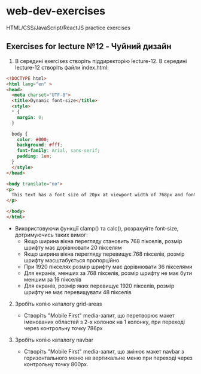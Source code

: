 # web-dev-exercises
HTML/CSS/JavaScript/ReactJS practice exercises
## Exercises for lecture №12 - Чуйний дизайн

1. В середині exercises створіть піддиректорію lecture-12. В середині lecture-12 створіть файли index.html:

```html
<!DOCTYPE html>
<html lang="en" >
<head>
  <meta charset="UTF-8">
  <title>Dynamic font-size</title>
  <style>
  * {
    margin: 0;
  }

  body {
    color: #000;
    background: #fff;
    font-family: Arial, sans-serif;
    padding: 1em;
  }
  </style>
</head>

<body translate="no">
<p>
  This text has a font size of 20px at viewport width of 768px and font size of 36px when viewport width is 1920px. But if the viewport width is less than 768px, the font-size won't get lower than 16px and if the viewport width is more than 1920px font size will stop scaling at 48px.
</p>

</body>
</html>

```

- Використовуючи функції clamp() та calc(), розрахуйте font-size, дотримуючись таких вимог:
  - Якщо ширина вікна перегляду становить 768 пікселів, розмір шрифту має дорівнювати 20 пікселям
  - Якщо ширина вікна перегляду перевищує 768 пікселів, розмір шрифту масштабується пропорційно
  - При 1920 пікселях розмір шрифту має дорівнювати 36 пікселями
  - Для екранів, менших за 768 пікселів, розмір шрифту не має бути меншим за 16 пікселів
  - Для екранів, розмір яких перевищує 1920 пікселів, розмір шрифту не має перевищувати 48 пікселів

2. Зробіть копію каталогу grid-areas
    - Створіть "Mobile First" media-запит, що перетворює макет іменованих областей з 2-х колонок на 1 колонку, при переході через контрольну точку 786px
    
3. Зробіть копію каталогу navbar
    - Створіть "Mobile First" media-запит, що змінює макет navbar з горизонтального меню нв вертикальне меню при переході через контрольну точку 800px.